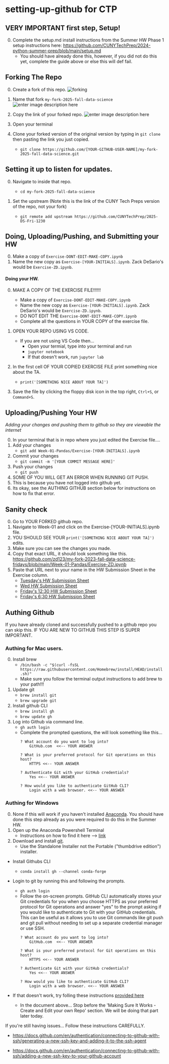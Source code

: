 # setting-up-github for CTP

## VERY IMPORTANT first step, Setup! 
0. Complete the setup.md install instructions from the Summer HW Phase 1 setup instructions here:  https://github.com/CUNYTechPrep/2024-python-summer-prep/blob/main/setup.md
	* You should have already done this, however, if you did not do this yet, complete the guide above or else this will def fail. 


## Forking The Repo
0. Create a fork of this repo. ![forking](https://raw.githubusercontent.com/zd123/images-for-class/main/forking-image-instructions/01-fork-button.png)

0. Name that fork `my-fork-2025-fall-data-science` ![enter image description here](https://github.com/zd123/images-for-class/blob/main/forking-image-instructions/02-naming-fork.png?raw=true)
	
0. Copy the link of your forked repo.  ![enter image description here](https://github.com/zd123/images-for-class/blob/main/forking-image-instructions/03-getting-fork-link.png?raw=true)

0. Open your terminal

0. Clone your forked version of the original version by typing in `git clone` then pasting the link you just copied. 
	* `git clone https://github.com/[YOUR-GITHUB-USER-NAME]/my-fork-2025-fall-data-science.git`

## Setting it up to listen for updates. 

0. Navigate to inside that repo. 
	* `cd my-fork-2025-fall-data-science`

0. Set the upstream (Note this is the link of the CUNY Tech Preps version of the repo, not your fork)
	* `git remote add upstream https://github.com/CUNYTechPrep/2025-DS-Fri-1230`

## Doing, Uploading/Pushing, and Submitting your HW

0. Make a copy of `Exercise-DONT-EDIT-MAKE-COPY.ipynb`
0. Name the new copy as `Exercise-[YOUR-INITIALS].ipynb`. Zack DeSario's would be `Exercise-ZD.ipynb`.


#### Doing your HW. 
0. MAKE A COPY OF THE EXERCISE FILE!!!!!!  
	* Make a copy of `Exercise-DONT-EDIT-MAKE-COPY.ipynb`
	* Name the new copy as `Exercise-[YOUR-INITIALS].ipynb`. Zack DeSario's would be `Exercise-ZD.ipynb`.
	* DO NOT EDIT THE `Exercise-DONT-EDIT-MAKE-COPY.ipynb`
	* Complete all the questions in YOUR COPY of the exercise file.

0. OPEN YOUR REPO USING VS CODE.
	* If you are not using VS Code then... 
		* Open your termial, type into your terminal and run
		* `jupyter notebook`
		* If that doesn't work, run `jupyter lab`

0. In the first cell OF YOUR COPIED EXERCISE FILE print something nice about the TA. 
	* `print('[SOMETHING NICE ABOUT YOUR TA]')`

0. Save the file by clicking the floppy disk icon in the top right, `Ctrl+S`, or `Command+S`.


## Uploading/Pushing Your HW
*Adding your changes and pushing them to github so they are viewable the internet*

0. In your terminal that is in repo where you just edited the Exercise file....
0. Add your changes 
	* `git add Week-01-Pandas/Exercise-[YOUR-INITIALS].ipynb`
0. Commit your changes
	* `git commit -m '[YOUR COMMIT MESSAGE HERE]'`
0. Push your changes
	* `git push`
0. SOME OF YOU WILL GET AN ERROR WHEN RUNNING GIT PUSH. 
0. This is because you have not logged into github yet. 
0. Its okay, see the AUTHING GITHUB section below for instructions on how to fix that error.

## Sanity check
0. Go to YOUR FORKED github repo. 
0. Navigate to Week-01 and click on the Exercise-[YOUR-INITIALS].ipynb file.
0. YOU SHOULD SEE YOUR `print('[SOMETHING NICE ABOUT YOUR TA]')` edits.
0. Make sure you can see the changes you made. 
0. Copy that exact URL, it should look something like this. https://github.com/zd123/my-fork-2023-fall-data-science-fridays/blob/main/Week-01-Pandas/Exercise-ZD.ipynb 
0. Paste that URL next to your name in the HW Submission Sheet in the Exercise column. 
	* [Tuesday's HW Submission Sheet](https://docs.google.com/spreadsheets/d/150MVMGhClrJ7NFAoukEvbZoujM3a_-7v9r9q4QihiAc/edit?gid=0#gid=0)
	* [Wed HW Submission Sheet](https://docs.google.com/spreadsheets/d/1h3TcC5mDSPhOuRIHJnq5qr-MHsEXfVdDxgx9s1YHWRM/edit?usp=sharing)
	* [Friday's 12:30 HW Submission Sheet](https://docs.google.com/spreadsheets/d/1jws-NeM5Ww4m903Xa8Vgdzcqi1LO3r_zXNQkNxeBk34/edit?usp=sharing)
	* [Friday's 6:30 HW Submission Sheet](https://docs.google.com/spreadsheets/d/1mIpyT3I08v-uU--gOqb0dVLy95jtnchKMAsAWXf_mus/edit?usp=sharing)


## Authing Github
If you have already cloned and successfully pushed to a github repo you can skip this.  IF YOU ARE NEW TO GITHUB THIS STEP IS SUPER IMPORTANT. 

### Authing for Mac users. 
0. Install brew 
	* `/bin/bash -c "$(curl -fsSL https://raw.githubusercontent.com/Homebrew/install/HEAD/install.sh)"`
	* Make sure you follow the terminal output instructions to add brew to your path!!!
0. Update git
	* `brew install git`
	* `brew upgrade git`
0. Install github CLI
	* `brew install gh`
	* `brew update gh`
0. Log into Github via command line. 
	* `gh auth login`
	* Complete the prompted questions, the will look something like this...
		```
		? What account do you want to log into? 
			GitHub.com  <<-- YOUR ANSWER

		? What is your preferred protocol for Git operations on this host? 
			HTTPS <<-- YOUR ANSWER

		? Authenticate Git with your GitHub credentials? 
			Yes <<-- YOUR ANSWER

		? How would you like to authenticate GitHub CLI? 
			Login with a web browser. <<-- YOUR ANSWER
		```

### Authing for Windows

0. None if this will work if you haven't installed [Anaconda](https://www.anaconda.com/download). You should have done this step already as you were required to do this in the Summer HW.
0. Open up the Anaconda Powershell Terminal
	* Instructions on how to find it here --> [link](https://saturncloud.io/blog/how-to-access-anaconda-command-prompt-in-windows-10-64bit/#method-1-through-the-start-menu)
0. Download and install [git](https://git-scm.com/download/win).
	* Use the Standalone Installer not the Portable ("thumbdrive edition") installer. 
* Install Githubs CLI 
	* `conda install gh --channel conda-forge`
* Login to git by running this and following the prompts. 
	* `gh auth login`
	* Follow the on-screen prompts. GitHub CLI automatically stores your Git credentials for you when you choose HTTPS as your preferred protocol for Git operations and answer "yes" to the prompt asking if you would like to authenticate to Git with your GitHub credentials. This can be useful as it allows you to use Git commands like git push and git pull without needing to set up a separate credential manager or use SSH.
		```
		? What account do you want to log into? 
			GitHub.com  <<-- YOUR ANSWER

		? What is your preferred protocol for Git operations on this host? 
			HTTPS <<-- YOUR ANSWER

		? Authenticate Git with your GitHub credentials? 
			Yes <<-- YOUR ANSWER

		? How would you like to authenticate GitHub CLI? 
			Login with a web browser. <<-- YOUR ANSWER
		```

* If that doesn't work, try folling these instructions [provided here](https://github.com/CUNYTechPrep/2024-python-summer-prep/blob/main/setup-part-2-github.md) 
	* In the document above... Stop before the 'Making Sure It Works - Create and Edit your own Repo' section.  We will be doing that part later today. 


If you're still having issues... Follow these instructions CAREFULLY.
* https://docs.github.com/en/authentication/connecting-to-github-with-ssh/generating-a-new-ssh-key-and-adding-it-to-the-ssh-agent

* https://docs.github.com/en/authentication/connecting-to-github-with-ssh/adding-a-new-ssh-key-to-your-github-account

